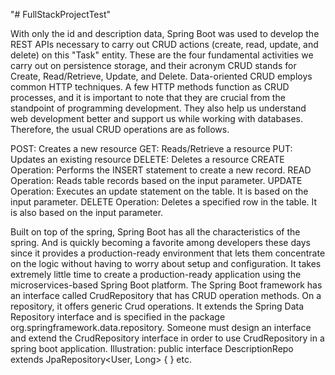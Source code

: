 "# FullStackProjectTest"

With only the id and description data, Spring Boot was used to develop the REST APIs necessary to carry out CRUD actions (create, read, update, and delete) on this "Task" entity.
These are the four fundamental activities we carry out on persistence storage, and their acronym CRUD stands for Create, Read/Retrieve, Update, and Delete.
Data-oriented CRUD employs common HTTP techniques.
A few HTTP methods function as CRUD processes, and it is important to note that they are crucial from the standpoint of programming development.
They also help us understand web development better and support us while working with databases. Therefore, the usual CRUD operations are as follows.

POST: Creates a new resource GET: Reads/Retrieve a resource PUT: Updates an existing resource DELETE: Deletes a resource
CREATE Operation: Performs the INSERT statement to create a new record.
READ Operation: Reads table records based on the input parameter. 
UPDATE Operation: Executes an update statement on the table. It is based on the input parameter.
DELETE Operation: Deletes a specified row in the table. It is also based on the input parameter.

Built on top of the spring, Spring Boot has all the characteristics of the spring.
And is quickly becoming a favorite among developers these days since it provides a production-ready environment that lets them concentrate on the logic without having to worry about setup and configuration.
It takes extremely little time to create a production-ready application using the microservices-based Spring Boot platform.
The Spring Boot framework has an interface called CrudRepository that has CRUD operation methods.
On a repository, it offers generic Crud operations. It extends the Spring Data Repository interface and is specified in the package org.springframework.data.repository.
Someone must design an interface and extend the CrudRepository interface in order to use CrudRepository in a spring boot application.
Illustration: public interface DescriptionRepo extends JpaRepository<User, Long> { }
etc.

